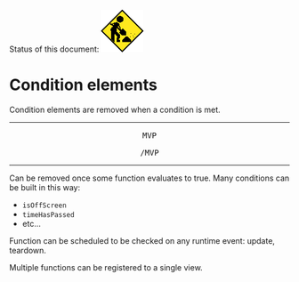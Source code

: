 Status of this document:
![](../_assets/under-construction-flashing-barracade-animation.gif)

# Condition elements

Condition elements are removed when a condition is met.

---

<p style="text-align:center"><tt>MVP</tt></p>



<p style="text-align:center"><tt>/MVP</tt></p>

---

Can be removed once some function evaluates to true. Many conditions can be built in this way:

- `isOffScreen`
- `timeHasPassed`
- etc...

Function can be scheduled to be checked on any runtime event: update, teardown.

Multiple functions can be registered to a single view.
